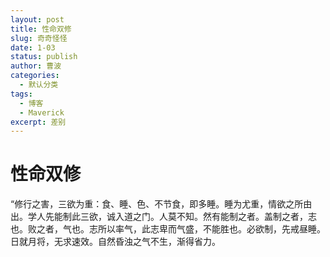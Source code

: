 ```yaml
---
layout: post
title: 性命双修
slug: 奇奇怪怪
date: 1-03
status: publish
author: 曹波
categories: 
  - 默认分类
tags: 
  - 博客
  - Maverick
excerpt: 差别
---
```


# 性命双修

“修行之害，三欲为重：食、睡、色、不节食，即多睡。睡为尤重，情欲之所由出。学人先能制此三欲，诚入道之门。人莫不知。然有能制之者。盖制之者，志也。败之者，气也。志所以率气，此志卑而气盛，不能胜也。必欲制，先戒昼睡。日就月将，无求速效。自然昏浊之气不生，渐得省力。